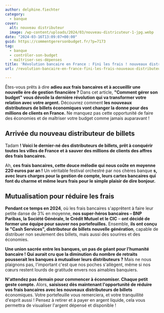 ```yaml
---
author: delphine.fiechter
category:
  - banque
cover:
  alt: nouveau distributeur
  image: /wp-content/uploads/2024/03/nouveau-districuteur-1-jpg.webp
date: "2024-03-16T13:09:07+00:00"
guid: https://commentgerersonbudget.fr/?p=7173
tag:
  - banque
  - contrôler-son-budget
  - maîtriser-ses-dépenses
title: 'Révolution bancaire en France : Fini les frais ! nouveaux distributeurs de billets économiques'
url: /revolution-bancaire-en-france-fini-les-frais-nouveaux-distributeurs-de-billets-economiques/

---
```

Êtes-vous prêts à dire **adieu aux frais bancaires et à accueillir une nouvelle ère de gestion financière ?** Dans cet article, **"Comment gérer son budget" vous dévoile la dernière révolution qui va transformer votre relation avec votre argent.** Découvrez comment **les nouveaux distributeurs de billets économiques vont changer la donne pour des millions de clients en France.** Ne manquez pas cette opportunité de faire des économies et de maîtriser votre budget comme jamais auparavant !

## **Arrivée du nouveau distributeur de billets**

Tadam **! Voici le dernier-né des distributeurs de billets, prêt à conquérir toutes les villes de France et à sauver des millions de clients des affres des frais bancaires.**

Ah, **ces frais bancaires, cette douce mélodie qui nous coûte en moyenne 220 euros par an !** Un véritable festival orchestré par nos chères banque **s, avec leurs charges pour la gestion de compte, leurs cartes bancaires qui font du charme et même leurs frais pour le simple plaisir de dire bonjour.**

## **Mutualisation pour réduire les frais**

**Pendant ce temps en 2024**, où les frais bancaires s'apprêtent à faire leur petite danse de 3% en moyenne, **nos super-héros bancaires – BNP Paribas, la Société Générale, le Crédit Mutuel et le CIC** – **ont décidé de former une équipe pour sauver nos portefeuilles.** Ensemble, **ils ont conçu le "Cash Services", distributeur de billets nouvelle génération**, capable de distribuer non seulement des billets, mais aussi des sourires et des économies.

**Une union sacrée entre les banques, un pas de géant pour l'humanité bancaire ! Qui aurait cru que la diminution du nombre de retraits pousserait les banques à mutualiser leurs distributeurs ?** Mais ne nous plaignons pas, l'important c'est que nos poches s'allègent, même si nos cœurs restent lourds de gratitude envers nos aimables banquiers.

**N'attendez pas demain pour commencer à économiser. Chaque petit geste compte.** Alors, **saisissez dès maintenant l'opportunité de réduire vos frais bancaires avec les nouveaux distributeurs de billets** économiques. Votre portefeuille vous remerciera, et votre tranquillité d'esprit aussi ! Pensez à retirer et à payer en argent liquide, cela vous permettra de visualiser l'argent dépensé et disponible !
